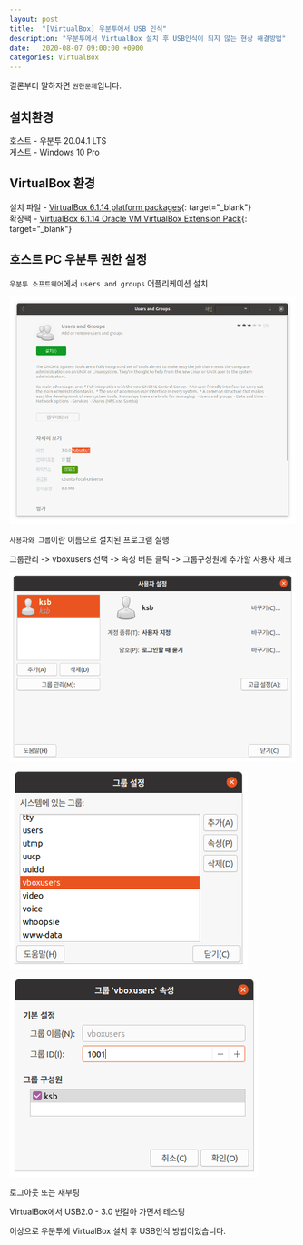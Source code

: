 ```yaml
---
layout: post
title:  "[VirtualBox] 우분투에서 USB 인식"
description: "우분투에서 VirtualBox 설치 후 USB인식이 되지 않는 현상 해결방법"
date:   2020-08-07 09:00:00 +0900
categories: VirtualBox
---
```

결론부터 말하자면 `권한문제`입니다.

## 설치환경

호스트 - 우분투 20.04.1 LTS  
게스트 - Windows 10 Pro

## VirtualBox 환경

설치 파일 - [VirtualBox 6.1.14 platform packages](https://www.virtualbox.org/wiki/Downloads){: target="_blank"}  
확장팩 - [VirtualBox 6.1.14 Oracle VM VirtualBox Extension Pack](https://www.virtualbox.org/wiki/Downloads){: target="_blank"}

## 호스트 PC 우분투 권한 설정

`우분투 소프트웨어`에서 `users and groups` 어플리케이션 설치

![우분투에서 USB 인식-1](/assets/images/2020-08-07/usb-recognition-in-ubuntu-1.png)

`사용자와 그룹`이란 이름으로 설치된 프로그램 실행

그룹관리 -> vboxusers 선택 -> 속성 버튼 클릭 -> 그룹구성원에 추가할 사용자 체크

![우분투에서 USB 인식-2](/assets/images/2020-08-07/usb-recognition-in-ubuntu-2.png)

![우분투에서 USB 인식-3](/assets/images/2020-08-07/usb-recognition-in-ubuntu-3.png)

![우분투에서 USB 인식-4](/assets/images/2020-08-07/usb-recognition-in-ubuntu-4.png)

로그아웃 또는 재부팅

VirtualBox에서 USB2.0 - 3.0 번갈아 가면서 테스팅

이상으로 우분투에 VirtualBox 설치 후 USB인식 방법이었습니다.
